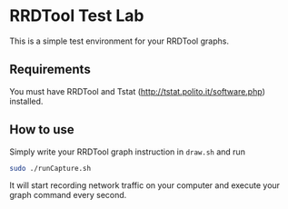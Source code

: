 # RRDTool Test Lab

This is a simple test environment for your RRDTool graphs.

## Requirements

You must have RRDTool and Tstat (http://tstat.polito.it/software.php) installed.

## How to use

Simply write your RRDTool graph instruction in `draw.sh` and run

```bash
sudo ./runCapture.sh
```

It will start recording network traffic on your computer and execute your graph command every second.